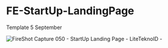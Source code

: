 # FE-StartUp-LandingPage
Template 5 September

![FireShot Capture 050 - StartUp Landing Page - LiteTeknoID - ](https://user-images.githubusercontent.com/57338547/92849966-16f78700-f416-11ea-9764-67e2a4973de2.png)

